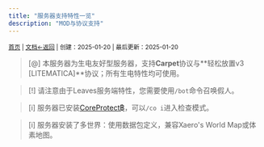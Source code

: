 ```yaml
---
title: "服务器支持特性一览"
description: "MOD与协议支持"
---
```

<small id="old_menu"><a href="/Streack/">首页</a> | <a href="/Streack/doc/">文档</a></small><small><a href="/Streack/doc">←返回</a> |
 创建：2025-01-20 | 最后更新：2025-01-20</small><br>


> [@] 本服务器为生电友好型服务器，支持**Carpet**协议与**轻松放置v3 [LITEMATICA]**协议；所有生电特性均可使用。

> [!] 请注意由于Leaves服务端特性，您需要使用`/bot`命令召唤假人。

> [i] 服务器已安装[CoreProtect฿](https://modrinth.com/plugin/coreprotect)，可以`/co i`进入检查模式。

> [i] 服务器安装了多世界：使用数据包定义，兼容Xaero's World Map或体素地图。


<script src="https://rs.kdxiaoyi.top/res/scripts/js/sober.min.js"></script><script src="https://kdxiaoyi.top/Streack/page/pmd-reRender.min.js"></script>